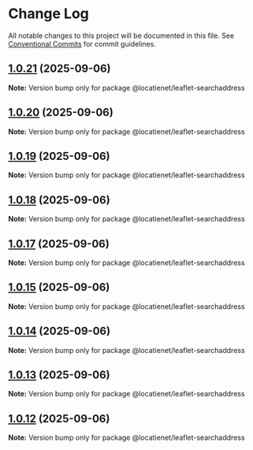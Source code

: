 # Change Log

All notable changes to this project will be documented in this file.
See [Conventional Commits](https://conventionalcommits.org) for commit guidelines.

## [1.0.21](https://github.com/locatienetbv/Locatienet-js/compare/v1.0.20...v1.0.21) (2025-09-06)

**Note:** Version bump only for package @locatienet/leaflet-searchaddress





## [1.0.20](https://github.com/locatienetbv/Locatienet-js/compare/v1.0.19...v1.0.20) (2025-09-06)

**Note:** Version bump only for package @locatienet/leaflet-searchaddress





## [1.0.19](https://github.com/locatienetbv/Locatienet-js/compare/v1.0.18...v1.0.19) (2025-09-06)

**Note:** Version bump only for package @locatienet/leaflet-searchaddress





## [1.0.18](https://github.com/locatienetbv/Locatienet-js/compare/v1.0.17...v1.0.18) (2025-09-06)

**Note:** Version bump only for package @locatienet/leaflet-searchaddress





## [1.0.17](https://github.com/locatienetbv/Locatienet-js/compare/v1.0.16...v1.0.17) (2025-09-06)

**Note:** Version bump only for package @locatienet/leaflet-searchaddress





## [1.0.15](https://github.com/locatienetbv/Locatienet-js/compare/v1.0.14...v1.0.15) (2025-09-06)

**Note:** Version bump only for package @locatienet/leaflet-searchaddress





## [1.0.14](https://github.com/locatienetbv/Locatienet-js/compare/v1.0.13...v1.0.14) (2025-09-06)

**Note:** Version bump only for package @locatienet/leaflet-searchaddress





## [1.0.13](https://github.com/locatienetbv/Locatienet-js/compare/v1.0.12...v1.0.13) (2025-09-06)

**Note:** Version bump only for package @locatienet/leaflet-searchaddress





## [1.0.12](https://github.com/locatienetbv/Locatienet-js/compare/v1.0.11...v1.0.12) (2025-09-06)

**Note:** Version bump only for package @locatienet/leaflet-searchaddress
